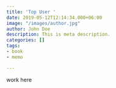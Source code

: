 ```yaml
---
title: 'Top User '
date: 2019-05-12T12:14:34.000+06:00
image: "/images/author.jpg"
author: John Doe
description: This is meta description.
categories: []
tags:
- book
- memo

---
```

work here